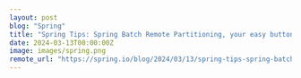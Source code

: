 ```yaml
---
layout: post
blog: "Spring"
title: "Spring Tips: Spring Batch Remote Partitioning, your easy button for data scale!"
date: 2024-03-13T00:00:00Z
image: images/spring.png
remote_url: "https://spring.io/blog/2024/03/13/spring-tips-spring-batch-remote-partitioning-your-easy-button-for-data-scale"
---
```

